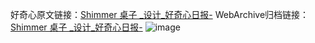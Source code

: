 好奇心原文链接：[Shimmer 桌子 _设计_好奇心日报-](https://www.qdaily.com/articles/7054.html)
WebArchive归档链接：[Shimmer 桌子 _设计_好奇心日报-](http://web.archive.org/web/20190623171649/https://www.qdaily.com/articles/7054.html)
![image](http://ww3.sinaimg.cn/large/007d5XDply1g3wbf20dhqj30u02pi0zf)